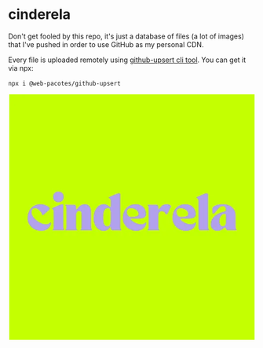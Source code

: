 # cinderela

Don't get fooled by this repo, it's just a database of files (a lot of images) that I've pushed in order to use GitHub as my personal CDN.

Every file is uploaded remotely using [github-upsert cli tool](https://github.com/web-pacotes/github-upsert). You can get it via npx:

```bash
npx i @web-pacotes/github-upsert
```

<p align="center">
    <img alt="cinderela wavy logo" src="https://raw.githubusercontent.com/freitzzz/cinderela/master/lagosta/cinderela.webp">
</p
